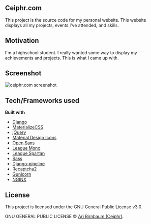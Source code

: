 ## Ceiphr.com
This project is the source code for my personal website. This website displays all my projects, events I've attended, and skills.

## Motivation
I'm a highschool student. I really wanted some way to display my achievements and projects. This is what I came up with.

## Screenshot
![ceiphr.com screenshot](https://screenshotscdn.firefoxusercontent.com/images/120c10ae-13f9-4e01-a3e7-afc2b1a69c61.png "Ceiphr.com front page (projects)")

## Tech/Frameworks used
<b>Built with</b>
- [Django](https://www.djangoproject.com/)
- [MaterializeCSS](https://materializecss.com/)
- [jQuery](https://jquery.com/)
- [Material Design Icons](https://material.io/)
- [Open Sans](https://fonts.google.com/specimen/Open+Sans)
- [League Mono](https://www.theleagueofmoveabletype.com/league-mono)
- [League Spartan](https://www.theleagueofmoveabletype.com/league-spartan)
- [Sass](https://sass-lang.com/)
- [Django-pipeline](https://django-pipeline.readthedocs.io/en/latest/)
- [Recaptcha2](https://github.com/kbytesys/django-recaptcha2)
- [Gunicorn](https://gunicorn.org/)
- [NGINX](https://nginx.org/)

## License
This project is licensed under the GNU General Public License v3.0.

GNU GENERAL PUBLIC LICENSE © [Ari Birnbaum (Ceiphr)](https://ceiphr.com).